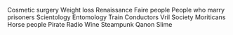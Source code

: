 Cosmetic surgery 
Weight loss
Renaissance Faire people
People who marry prisoners
Scientology
Entomology
Train Conductors
Vril Society
Moriticans
Horse people
Pirate Radio
Wine
Steampunk
Qanon
Slime
